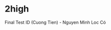 # 2high
Final Test ID (Cuong Tien) - Nguyen Minh Loc
Có <audio> với <video> nha thầy, load hơi lâu tí.
